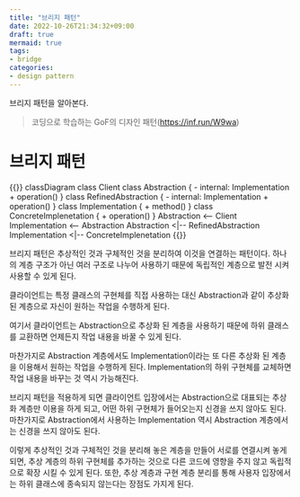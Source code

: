 ```yaml
---
title: "브리지 패턴"
date: 2022-10-26T21:34:32+09:00
draft: true
mermaid: true
tags:
- bridge
categories:
- design pattern
---
```

브리지 패턴을 알아본다.
<!--more-->

> 코딩으로 학습하는 GoF의 디자인 패턴(https://inf.run/W9wa)

# 브리지 패턴

{{<mermaid>}}
classDiagram
    class Client
    class Abstraction {
        - internal: Implementation
        + operation()
    }
    class RefinedAbstraction {
        - internal: Implementation
        + operation()
    }
    class Implementation {
        + method()
    }
    class ConcreteImplenetation {
        + operation()
    }
    Abstraction <-- Client
    Implementation <-- Abstraction
    Abstraction <|-- RefinedAbstraction
    Implementation <|-- ConcreteImplenetation
{{</mermaid>}}

브리지 패턴은 추상적인 것과 구체적인 것을 분리하여 이것을 연결하는 패턴이다. 하나의 계층 구조가 아닌 여러 구조로 나누어 사용하기 때문에 독립적인 계층으로 발전 시켜 사용할 수 있게 된다.

클라이언트는 특정 클래스의 구현체를 직접 사용하는 대신 Abstraction과 같이 추상화 된 계층으로 자신이 원하는 작업을 수행하게 된다.

여기서 클라이언트는 Abstraction으로 추상화 된 계층을 사용하기 때문에 하위 클래스를 교환하면 언제든지 작업 내용을 바꿀 수 있게 된다.

마찬가지로 Abstraction 계층에서도 Implementation이라는 또 다른 추상화 된 계층을 이용해서 원하는 작업을 수행하게 된다. Implementation의 하위 구현체를 교체하면 작업 내용을 바꾸는 것 역시 가능해진다.

브리지 패턴을 적용하게 되면 클라이언트 입장에서는 Abstraction으로 대표되는 추상화 계층만 이용을 하게 되고, 어떤 하위 구현체가 들어오는지 신경을 쓰지 않아도 된다. 마찬가지로 Abstraction에서 사용하는 Implementation 역시 Abstraction 계층에서는 신경을 쓰지 않아도 된다.

이렇게 추상적인 것과 구체적인 것을 분리해 놓은 계층을 만들어 서로를 연결시켜 놓게 되면, 추상 계층의 하위 구현체를 추가하는 것으로 다른 코드에 영향을 주지 않고 독립적으로 확장 시킬 수 있게 된다. 또한, 추상 계층과 구현 계층 분리를 통해 사용자 입장에서는 하위 클래스에 종속되지 않는다는 장점도 가지게 된다.